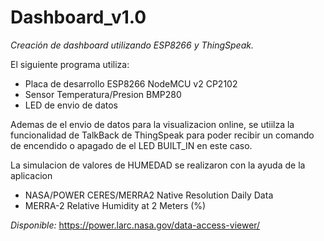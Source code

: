 # Dashboard_v1.0
_Creación de dashboard utilizando ESP8266 y ThingSpeak._

El siguiente programa utiliza:
- Placa de desarrollo ESP8266 NodeMCU v2 CP2102
- Sensor Temperatura/Presion BMP280
- LED de envio de datos
  
Ademas de el envio de datos para la visualizacion online, se utiilza la funcionalidad de TalkBack de ThingSpeak para poder recibir un comando de encendido o apagado de el LED BUILT_IN en este caso.

La simulacion de valores de HUMEDAD se realizaron con la ayuda de la aplicacion 
- NASA/POWER CERES/MERRA2 Native Resolution Daily Data 
- MERRA-2 Relative Humidity at 2 Meters (%)
  
_Disponible:_ https://power.larc.nasa.gov/data-access-viewer/
